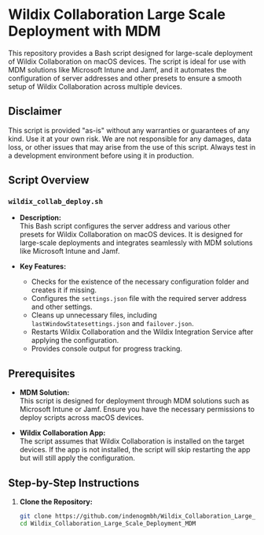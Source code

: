 # Wildix Collaboration Large Scale Deployment with MDM

This repository provides a Bash script designed for large-scale deployment of Wildix Collaboration on macOS devices. The script is ideal for use with MDM solutions like Microsoft Intune and Jamf, and it automates the configuration of server addresses and other presets to ensure a smooth setup of Wildix Collaboration across multiple devices.

## Disclaimer

This script is provided "as-is" without any warranties or guarantees of any kind. Use it at your own risk. We are not responsible for any damages, data loss, or other issues that may arise from the use of this script. Always test in a development environment before using it in production.

## Script Overview

### `wildix_collab_deploy.sh`

- **Description:**  
  This Bash script configures the server address and various other presets for Wildix Collaboration on macOS devices. It is designed for large-scale deployments and integrates seamlessly with MDM solutions like Microsoft Intune and Jamf.

- **Key Features:**
  - Checks for the existence of the necessary configuration folder and creates it if missing.
  - Configures the `settings.json` file with the required server address and other settings.
  - Cleans up unnecessary files, including `lastWindowStatesettings.json` and `failover.json`.
  - Restarts Wildix Collaboration and the Wildix Integration Service after applying the configuration.
  - Provides console output for progress tracking.

## Prerequisites

- **MDM Solution:**  
  This script is designed for deployment through MDM solutions such as Microsoft Intune or Jamf. Ensure you have the necessary permissions to deploy scripts across macOS devices.

- **Wildix Collaboration App:**  
  The script assumes that Wildix Collaboration is installed on the target devices. If the app is not installed, the script will skip restarting the app but will still apply the configuration.

## Step-by-Step Instructions

1. **Clone the Repository:**

   ```bash
   git clone https://github.com/indenogmbh/Wildix_Collaboration_Large_Scale_Deployment_MDM.git
   cd Wildix_Collaboration_Large_Scale_Deployment_MDM
